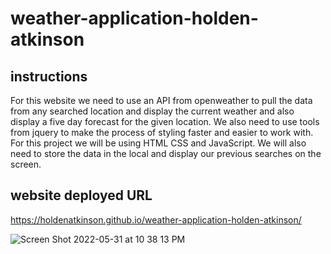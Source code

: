 # weather-application-holden-atkinson

## instructions
For this website we need to use an API from openweather to pull the data from any searched location and display the current weather and also display a five day forecast for the given location. We also need to use tools from jquery to make the process of styling faster and easier to work with. For this project we will be using HTML CSS and JavaScript. We will also need to store the data in the local and display our previous searches on the screen.

## website deployed URL 
https://holdenatkinson.github.io/weather-application-holden-atkinson/

![Screen Shot 2022-05-31 at 10 38 13 PM](https://user-images.githubusercontent.com/103291801/171329083-77c141e2-22a1-47ca-8900-7432c26f1085.png)
